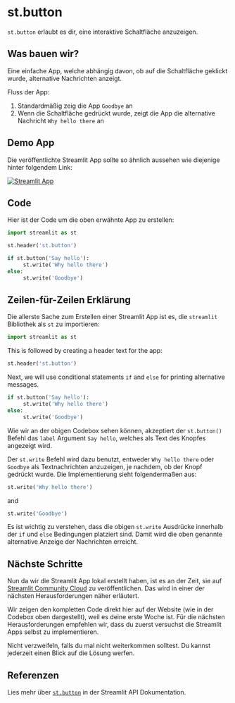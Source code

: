 # st.button

`st.button` erlaubt es dir, eine interaktive Schaltfläche anzuzeigen.

## Was bauen wir?

Eine einfache App, welche abhängig davon, ob auf die Schaltfläche geklickt wurde, alternative Nachrichten anzeigt.

Fluss der App:

1. Standardmäßig zeig die App `Goodbye` an
2. Wenn die Schaltfläche gedrückt wurde, zeigt die App die alternative Nachricht `Why hello there` an

## Demo App

Die veröffentlichte Streamlit App sollte so ähnlich aussehen wie diejenige hinter folgendem Link:

[![Streamlit App](https://static.streamlit.io/badges/streamlit_badge_black_white.svg)](https://share.streamlit.io/dataprofessor/st.button/)

## Code

Hier ist der Code um die oben erwähnte App zu erstellen:

```python
import streamlit as st

st.header('st.button')

if st.button('Say hello'):
     st.write('Why hello there')
else:
     st.write('Goodbye')
```

## Zeilen-für-Zeilen Erklärung 

Die allerste Sache zum Erstellen einer Streamlit App ist es, die `streamlit` Bibliothek als `st` zu importieren:

```python
import streamlit as st
```

This is followed by creating a header text for the app:

```python
st.header('st.button')
```

Next, we will use conditional statements `if` and `else` for printing alternative messages.

```python
if st.button('Say hello'):
     st.write('Why hello there')
else:
     st.write('Goodbye')
```

Wie wir an der obigen Codebox sehen können, akzeptiert der `st.button()` Befehl das `label` Argument `Say hello`, welches als Text des Knopfes angezeigt wird.

Der `st.write` Befehl wird dazu benutzt, entweder `Why hello there` oder `Goodbye` als Textnachrichten anzuzeigen, je nachdem, ob der Knopf gedrückt wurde. Die Implementierung sieht folgendermaßen aus:

```python
st.write('Why hello there')
```

and

```python
st.write('Goodbye')
```

Es ist wichtig zu verstehen, dass die obigen `st.write` Ausdrücke innerhalb der `if` und `else` Bedingungen platziert sind. Damit wird die oben genannte alternative Anzeige der Nachrichten erreicht.

## Nächste Schritte

Nun da wir die Streamlit App lokal erstellt haben, ist es an der Zeit, sie auf [Streamlit Community Cloud](https://streamlit.io/cloud) zu veröffentlichen. Das wird in einer der nächsten Herausforderungen näher erläutert.

Wir zeigen den kompletten Code direkt hier auf der Website (wie in der Codebox oben dargestellt), weil es deine erste Woche ist.
Für die nächsten Herausforderungen empfehlen wir, dass du zuerst versuchst die Streamlit Apps selbst zu implementieren.

Nicht verzweifeln, falls du mal nicht weiterkommen solltest. Du kannst jederzeit einen Blick auf die Lösung werfen.

## Referenzen

Lies mehr über [`st.button`](https://docs.streamlit.io/library/api-reference/widgets/st.button) in der Streamlit API Dokumentation.
